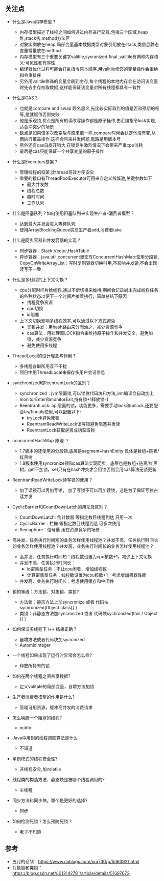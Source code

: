 
## 关注点
 
- 什么是Java内存模型？
    - 内存模型描述了线程之间如何通过内存进行交互,包括三个区域,heap堆,stack栈,method方法区
    - 对象实例放在heap,局部变量基本数据类型对象引用放在stack,类信息静态变量常量放在method
    - 内存模型有三个重要关键字valitile,sycronized,final ,valitile有两种内存语义:可见性和有序性
    - 编译器优化过程可能会打乱指令原本顺序,用valitile修饰的变量操作会拒绝指令重排序
    - 另外用valitile修饰的变量会刷到主存,每个线程的本地内存会在访问该变量时先去主存拉取数据,这样能保证该变量对所有线程都具有一致性

- 什么是CAS？
    - 也就是compare and swap 顾名思义,先比较实际取到的值是否和预期的相等,是就赋值否则失败
    - 他是乐观锁,优点是所有的读改写操作都是原子操作,由汇编指令lock实现,适合冲突少的场景
    - 缺点是如果值多次改变后与原来值一样,compare时候会认定他没有变,从而执行覆盖操作,这样会带来并发问题,思路是用版本号
    - 另外还有cas自旋开销大,在锁竞争激烈情况下会带来严重cpu消耗
    - 最后是cas只能保证一个共享变量的原子操作

- 什么是Executors框架？
    - 管理线程的框架,比thread高效方便安全
    - 重要的接口有ThreadPoolExecutor可用来自定义线城池,关键参数如下
      + 最大并发数
      + 线程总数
      + 超时时间
      + 工作队列

- 什么是阻塞队列？如何使用阻塞队列来实现生产者-消费者模型？
    - 达到最大并发会进入等待队列
    - 使用ArrayBlockingQueue实现生产者add,消费者take

- 什么是同步容器和并发容器的实现？
    - 同步容器：Stack,Vector,HashTable
    - 异步容器：java.util.concurrent里面有ConcurrentHashMap:使用分段锁, 
               CopyOnWriteArrayList：写时复制容器切换引用,不影响并发读,不会出现读写不一致 

- 什么是多线程的上下文切换？
    - cpu分配时间片给线程,通过不断切换来维持,期间会记录尚未完成线程任务的各种状态以便下一个时间片接着执行，简单总结下原因
        + 线程竞争资源
        + cpu切换
        + io阻塞
    - 上下文切换影响多线程效率,可以通过以下方式避免
        + 无锁并发：用hash路由来分而治之，减少资源竞争
        + cas算法：用处理器LOCK指令来维持原子操作和并发安全，避免加锁，减少资源竞争
        + 避免使用多线程

- ThreadLocal的设计理念与作用？
    - 多线程各取所用互不干扰
    - 项目中用ThreadLocal<ConcurrentHashMap>来保存多用户会话信息

- synchronized和ReentrantLock的区别？
    - synchronized：jvm层面锁,可以锁住代码块和方法,jvm编译会自动加上monitorEnter和monitorExit,持有锁+1释放锁-1
    - ReentrantLock: api层面的锁，功能更多，需要手动lock和unlock,还要配合try/finnaly使用,可以配置以下:
        + tryLock避免死锁 
        + ReentrantReadWriteLock读写锁避免阻塞并发读
        + ReentrantLock获取是否成功获取锁
        
- concurrentHashMap 原理 ？
    - 1.7版本的还使用的分段锁,底层是segment+hashEntity 具体是数组+链表/红黑树
    - 1.8版本使用syncronize锁和cas算法实现同步，底层也是数组+链表/红黑树，get不加锁，set只有在hash冲突才会用锁否则会用cas算法无锁更新

- ReentrantReadWriteLock读写锁的使用？
    - 加了读锁可以再加写锁， 加了写锁不可以再加读锁，这是为了保证写独占读并发

- CyclicBarrier和CountDownLatch的用法及区别？
    - CountDownLatch: 倒计数器 等指定数目线程到达 只用一次
    - CyclicBarrier : 栏栅 等指定数目线程到达 可多次使用
    - Semaphore：信号量 用在资源竞争的场景

- 高并发、任务执行时间短的业务怎样使用线程池？并发不高、任务执行时间长的业务怎样使用线程池？并发高、业务执行时间长的业务怎样使用线程池？
    - 高并发、任务执行时间短：线程数设置为cpu核数+1，减少上下文切换
    - 并发不高、任务执行时间长：
        + io密集型任务：不让cpu闲着，增加线程数
        + 计算密集型任务：线程数设置为cpu核数+1，考虑增加机器性能
    - 并发高、业务执行时间长：考虑使用缓存和中间件
    
- 锁的等级：方法锁、对象锁、类锁?
    - 方法锁：静态方法上加syncronize 或者 代码块sychronized(Object.class){ } 
    - 类锁：非静态方法加syncronized 或者 代码块sychronized(this / Object ){ } 

- 如何保证多线程下 i++ 结果正确？
    - 自增方法或者代码块加sycronized
    - AutomicInteger

- 一个线程如果出现了运行时异常会怎么样?
    - 释放所持有的锁
    
- 如何在两个线程之间共享数据?
    - 定义volitale的局部变量，自增方法加锁

- 生产者消费者模型的作用是什么?
    - 管理可用资源，缓冲高并发的消费请求

- 怎么唤醒一个阻塞的线程?
    - notify
    
- Java中用到的线程调度算法是什么
    - 不知道

- 单例模式的线程安全性?
    - 非线程安全,加volatile
    
- 线程类的构造方法、静态块是被哪个线程调用的?
    - 主线程

- 同步方法和同步块，哪个是更好的选择?
    - 同步

- 如何检测死锁？怎么预防死锁？
    - 老子不知道


## 参考

- 五月的仓颉：https://www.cnblogs.com/xrq730/p/5060921.html
- 对象锁和类锁：https://blog.csdn.net/u013142781/article/details/51697672